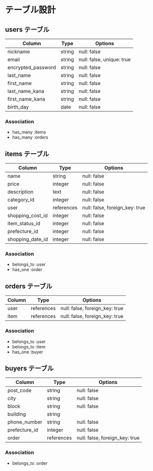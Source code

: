 # テーブル設計

## users テーブル

| Column             | Type   | Options                   |
| ------------------ | ------ | -----------               |
| nickname           | string | null: false               |
| email              | string | null: false, unique: true |
| encrypted_password | string | null: false               |
| last_name          | string | null: false               |
| first_name         | string | null: false               |
| last_name_kana     | string | null: false               |
| first_name_kana    | string | null: false               |
| birth_day          | date   | null: false               |

### Association

- has_many :items
- has_many :orders



## items テーブル

| Column          | Type      | Options                       |
| -------------   | ----------| ------------------------------|
| name            | string    | null: false                   |
| price           | integer   | null: false                   |
| description     | text      | null: false                   |
| category_id     | integer   | null: false                   |
| user            | references| null: false, foreign_key: true|
| shopping_cost_id| integer   | null: false                   |
| item_status_id  | integer   | null: false                   |
| prefecture_id   | integer   | null: false                   |
| shopping_date_id| integer   | null: false                   |


### Association

- belongs_to :user
- has_one :order


## orders テーブル

| Column | Type       | Options                        |
| ------ | ---------- | ------------------------------ |
| user   | references | null: false, foreign_key: true |
| item   | references | null: false, foreign_key: true |

### Association

- belongs_to :user
- belongs_to :item
- has_one :buyer

## buyers テーブル

| Column       | Type      | Options                        |
| ------------ | --------  | ------------------------------ |
| post_code    | string    | null: false                    |
| city         | string    | null: false                    |
| block        | string    | null: false                    |
| building     | string    |                                |
| phone_number | string    | null: false                    |
| prefecture_id|integer    | null: false                    |
| order        |references | null: false, foreign_key: true |

### Association

- belongs_to :order